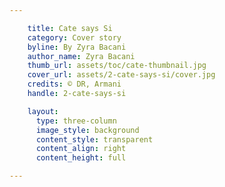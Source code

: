 ```yaml
---

    title: Cate says Si
    category: Cover story
    byline: By Zyra Bacani
    author_name: Zyra Bacani
    thumb_url: assets/toc/cate-thumbnail.jpg
    cover_url: assets/2-cate-says-si/cover.jpg
    credits: © DR, Armani
    handle: 2-cate-says-si

    layout:
      type: three-column
      image_style: background
      content_style: transparent
      content_align: right
      content_height: full

---
```

